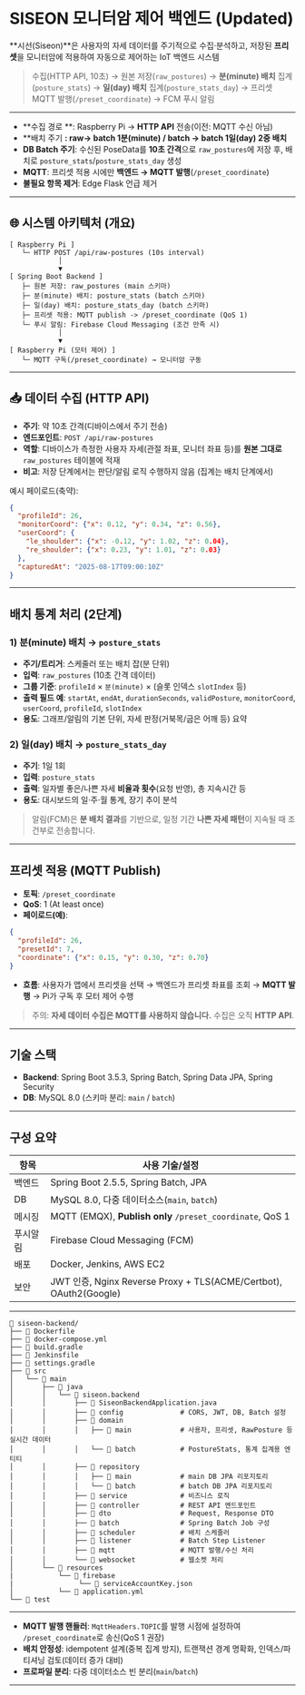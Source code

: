 # SISEON 모니터암 제어 백엔드 (Updated)

**시선(Siseon)**은 사용자의 자세 데이터를 주기적으로 수집·분석하고, 저장된 **프리셋**을 모니터암에 적용하여 자동으로 제어하는 IoT 백엔드 시스템

> 수집(HTTP API, 10초) → 원본 저장(`raw_postures`) → **분(minute) 배치** 집계(`posture_stats`) → **일(day) 배치** 집계(`posture_stats_day`) → 프리셋 MQTT 발행(`/preset_coordinate`) → FCM 푸시 알림

---

- **수집 경로 **: Raspberry Pi → **HTTP API** 전송(이전: MQTT 수신 아님)
- **배치 주기 **: raw-> batch 1분(minute) / batch -> batch 1일(day) 2중 배치**
- **DB Batch 주기**: 수신된 PoseData를 **10초 간격**으로 `raw_postures`에 저장 후, 배치로 `posture_stats`/`posture_stats_day` 생성
- **MQTT**: 프리셋 적용 시에만 **백엔드 → MQTT 발행**(`/preset_coordinate`)
- **불필요 항목 제거**: Edge Flask 언급 제거

---

## 🌐 시스템 아키텍처 (개요)

```
[ Raspberry Pi ]
   └─ HTTP POST /api/raw-postures (10s interval)
            │
            ▼
[ Spring Boot Backend ]
   ├─ 원본 저장: raw_postures (main 스키마)
   ├─ 분(minute) 배치: posture_stats (batch 스키마)
   ├─ 일(day) 배치: posture_stats_day (batch 스키마)
   ├─ 프리셋 적용: MQTT publish -> /preset_coordinate (QoS 1)
   └─ 푸시 알림: Firebase Cloud Messaging (조건 만족 시)
            │
            ▼
[ Raspberry Pi (모터 제어) ]
   └─ MQTT 구독(/preset_coordinate) → 모니터암 구동
```

---

## 📥 데이터 수집 (HTTP API)

- **주기**: 약 10초 간격(디바이스에서 주기 전송)
- **엔드포인트**: `POST /api/raw-postures`
- **역할**: 디바이스가 측정한 사용자 자세(관절 좌표, 모니터 좌표 등)를 **원본 그대로** `raw_postures` 테이블에 적재  
- **비고**: 저장 단계에서는 판단/알림 로직 수행하지 않음 (집계는 배치 단계에서)

예시 페이로드(축약):
```json
{
  "profileId": 26,
  "monitorCoord": {"x": 0.12, "y": 0.34, "z": 0.56},
  "userCoord": {
    "le_shoulder": {"x": -0.12, "y": 1.02, "z": 0.04},
    "re_shoulder": {"x": 0.23, "y": 1.01, "z": 0.03}
  },
  "capturedAt": "2025-08-17T09:00:10Z"
}
```

---

## 배치 통계 처리 (2단계)

### 1) **분(minute) 배치** → `posture_stats`
- **주기/트리거**: 스케줄러 또는 배치 잡(분 단위)
- **입력**: `raw_postures` (10초 간격 데이터)
- **그룹 기준**: `profileId` × `분(minute)` × (슬롯 인덱스 `slotIndex` 등)
- **출력 필드 예**: `startAt`, `endAt`, `durationSeconds`, `validPosture`, `monitorCoord`, `userCoord`, `profileId`, `slotIndex`
- **용도**: 그래프/알림의 기본 단위, 자세 판정(거북목/굽은 어깨 등) 요약

### 2) **일(day) 배치** → `posture_stats_day`
- **주기**: 1일 1회
- **입력**: `posture_stats`
- **출력**: 일자별 좋은/나쁜 자세 **비율과 횟수**(요청 반영), 총 지속시간 등
- **용도**: 대시보드의 일·주·월 통계, 장기 추이 분석

> 알림(FCM)은 **분 배치 결과**를 기반으로, 일정 기간 **나쁜 자세 패턴**이 지속될 때 조건부로 전송합니다.

---

## 프리셋 적용 (MQTT Publish)

- **토픽**: `/preset_coordinate`
- **QoS**: 1 (At least once)
- **페이로드(예)**:
```json
{
  "profileId": 26,
  "presetId": 7,
  "coordinate": {"x": 0.15, "y": 0.30, "z": 0.70}
}
```
- **흐름**: 사용자가 앱에서 프리셋을 선택 → 백엔드가 프리셋 좌표를 조회 → **MQTT 발행** → Pi가 구독 후 모터 제어 수행

> 주의: **자세 데이터 수집은 MQTT를 사용하지 않습니다.** 수집은 오직 **HTTP API**.

---

## 기술 스택


- **Backend**: Spring Boot 3.5.3, Spring Batch, Spring Data JPA, Spring Security
- **DB**: MySQL 8.0 (스키마 분리: `main` / `batch`)

---

## 구성 요약

| 항목       | 사용 기술/설정 |
|-----------|-----------------|
| 백엔드    | Spring Boot 2.5.5, Spring Batch, JPA |
| DB        | MySQL 8.0, 다중 데이터소스(`main`, `batch`) |
| 메시징    | MQTT (EMQX), **Publish only** `/preset_coordinate`, QoS 1 |
| 푸시알림  | Firebase Cloud Messaging (FCM) |
| 배포      | Docker, Jenkins, AWS EC2 |
| 보안      | JWT 인증, Nginx Reverse Proxy + TLS(ACME/Certbot), OAuth2(Google) |

---

```
📁 siseon-backend/
├── 📄 Dockerfile
├── 📄 docker-compose.yml
├── 📄 build.gradle
├── 📄 Jenkinsfile
├── 📄 settings.gradle
├── 📁 src
│   └── 📁 main
│       ├── 📁 java
│       │   └── 📁 siseon.backend
│       │       ├── 📄 SiseonBackendApplication.java
│       │       ├── 📁 config              # CORS, JWT, DB, Batch 설정
│       │       ├── 📁 domain
│       │       │   ├── 📁 main            # 사용자, 프리셋, RawPosture 등 실시간 데이터
│       │       │   └── 📁 batch           # PostureStats, 통계 집계용 엔티티
│       │       ├── 📁 repository
│       │       │   ├── 📁 main            # main DB JPA 리포지토리
│       │       │   └── 📁 batch           # batch DB JPA 리포지토리
│       │       ├── 📁 service             # 비즈니스 로직
│       │       ├── 📁 controller          # REST API 엔드포인트
│       │       ├── 📁 dto                 # Request, Response DTO
│       │       ├── 📁 batch               # Spring Batch Job 구성
│       │       ├── 📁 scheduler           # 배치 스케줄러
│       │       ├── 📁 listener            # Batch Step Listener
│       │       ├── 📁 mqtt                # MQTT 발행/수신 처리
│       │       └── 📁 websocket           # 웹소켓 처리
│       └── 📁 resources
|           └── 📁 firebase
|                └── 📄 serviceAccountKey.json
│           └── 📄 application.yml
└── 📁 test
```

---

- **MQTT 발행 핸들러**: `MqttHeaders.TOPIC`를 발행 시점에 설정하여 `/preset_coordinate`로 송신(QoS 1 권장)
- **배치 안정성**: idempotent 설계(중복 집계 방지), 트랜잭션 경계 명확화, 인덱스/파티셔닝 검토(데이터 증가 대비)
- **프로파일 분리**: 다중 데이터소스 빈 분리(`main`/`batch`)

---